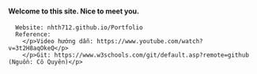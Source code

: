 #### Welcome to this site. Nice to meet you.
```
  Website: nhth712.github.io/Portfolio
  Reference:
    </p>Video hướng dẫn: https://www.youtube.com/watch?v=3t2H8aqOkeQ</p>
    </p>Git: https://www.w3schools.com/git/default.asp?remote=github (Nguồn: Cô Quyên)</p>
```
